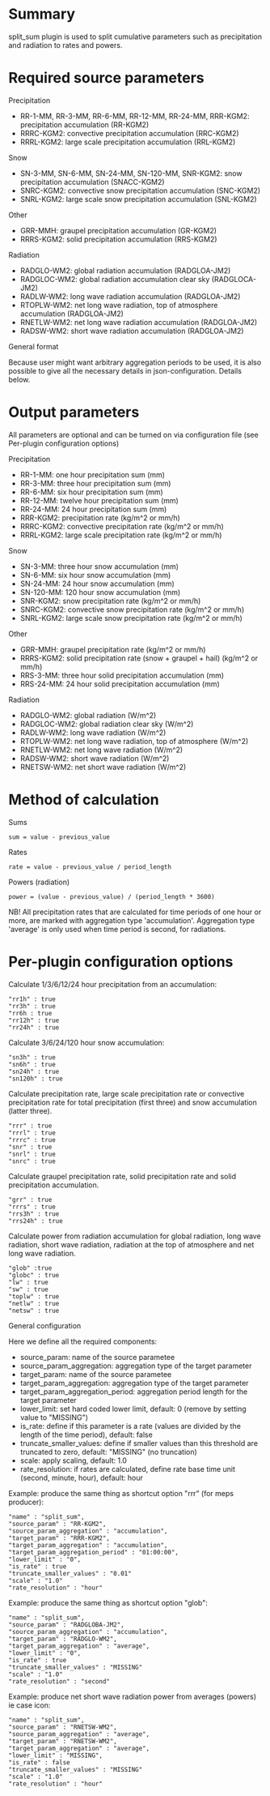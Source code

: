 # Summary

split_sum plugin is used to split cumulative parameters such as precipitation and radiation to rates and powers.

# Required source parameters

Precipitation

* RR-1-MM, RR-3-MM, RR-6-MM, RR-12-MM, RR-24-MM, RRR-KGM2: precipitation accumulation (RR-KGM2)
* RRRC-KGM2: convective precipitation accumulation (RRC-KGM2)
* RRRL-KGM2: large scale precipitation accumulation (RRL-KGM2)

Snow

* SN-3-MM, SN-6-MM, SN-24-MM, SN-120-MM, SNR-KGM2: snow precipitation accumulation (SNACC-KGM2)
* SNRC-KGM2: convective snow precipitation accumulation (SNC-KGM2)
* SNRL-KGM2: large scale snow precipitation accumulation (SNL-KGM2)

Other

* GRR-MMH: graupel precipitation accumulation (GR-KGM2)
* RRRS-KGM2: solid precipitation accumulation (RRS-KGM2)

Radiation

* RADGLO-WM2: global radiation accumulation (RADGLOA-JM2)
* RADGLOC-WM2: global radiation accumulation clear sky (RADGLOCA-JM2)
* RADLW-WM2: long wave radiation accumulation (RADGLOA-JM2)
* RTOPLW-WM2: net long wave radiation, top of atmosphere accumulation (RADGLOA-JM2)
* RNETLW-WM2: net long wave radiation accumulation (RADGLOA-JM2)
* RADSW-WM2: short wave radiation accumulation (RADGLOA-JM2)

General format

Because user might want arbitrary aggregation periods to be used, it is also possible to give all the necessary 
details in json-configuration. Details below.

# Output parameters

All parameters are optional and can be turned on via configuration file (see Per-plugin configuration options)

Precipitation

* RR-1-MM: one hour precipitation sum (mm)
* RR-3-MM: three hour precipitation sum (mm)
* RR-6-MM: six hour precipitation sum (mm)
* RR-12-MM: twelve hour precipitation sum (mm)
* RR-24-MM: 24 hour precipitation sum (mm)
* RRR-KGM2: precipitation rate (kg/m^2 or mm/h)
* RRRC-KGM2: convective precipitation rate (kg/m^2 or mm/h)
* RRRL-KGM2: large scale precipitation rate (kg/m^2 or mm/h)

Snow

* SN-3-MM: three hour snow accumulation (mm)
* SN-6-MM: six hour snow accumulation (mm)
* SN-24-MM: 24 hour snow accumulation (mm)
* SN-120-MM: 120 hour snow accumulation (mm)
* SNR-KGM2: snow precipitation rate (kg/m^2 or mm/h)
* SNRC-KGM2: convective snow precipitation rate (kg/m^2 or mm/h)
* SNRL-KGM2: large scale snow precipitation rate (kg/m^2 or mm/h)

Other

* GRR-MMH: graupel precipitation rate (kg/m^2 or mm/h)
* RRRS-KGM2: solid precipitation rate (snow + graupel + hail) (kg/m^2 or mm/h)
* RRS-3-MM: three hour solid precipitation accumulation (mm)
* RRS-24-MM: 24 hour solid precipitation accumulation (mm)

Radiation

* RADGLO-WM2: global radiation (W/m^2)
* RADGLOC-WM2: global radiation clear sky (W/m^2)
* RADLW-WM2: long wave radiation (W/m^2)
* RTOPLW-WM2: net long wave radiation, top of atmosphere (W/m^2)
* RNETLW-WM2: net long wave radiation (W/m^2)
* RADSW-WM2: short wave radiation (W/m^2)
* RNETSW-WM2: net short wave radiation (W/m^2)

# Method of calculation

Sums

    sum = value - previous_value

Rates

    rate = value - previous_value / period_length

Powers (radiation)

    power = (value - previous_value) / (period_length * 3600)

NB! All precipitation rates that are calculated for time periods of one hour or more, are
marked with aggregation type 'accumulation'. Aggregation type 'average' is only used when
time period is second, for radiations.

# Per-plugin configuration options

Calculate 1/3/6/12/24 hour precipitation from an accumulation:

    "rr1h" : true
    "rr3h" : true
    "rr6h : true
    "rr12h" : true
    "rr24h" : true

Calculate 3/6/24/120 hour snow accumulation:

    "sn3h" : true
    "sn6h" : true
    "sn24h" : true
    "sn120h" : true

Calculate precipitation rate, large scale precipitation rate or convective precipitation rate for total precipitation (first three) and snow accumulation (latter three).

    "rrr" : true
    "rrrl" : true
    "rrrc" : true
    "snr" : true
    "snrl" : true
    "snrc" : true

Calculate graupel precipitation rate, solid precipitation rate and solid precipitation accumulation.

    "grr" : true
    "rrrs" : true
    "rrs3h" : true
    "rrs24h" : true

Calculate power from radiation accumulation for global radiation, long wave radiation, short wave radiation, radiation at the top of atmosphere and net long wave radiation.

    "glob" :true
    "globc" : true
    "lw" : true
    "sw" : true
    "toplw" : true
    "netlw" : true
    "netsw" : true

General configuration

Here we define all the required components:
* source_param: name of the source parametee
* source_param_aggregation: aggregation type of the target parameter
* target_param: name of the source parametee
* target_param_aggregation: aggregation type of the target parameter
* target_param_aggregation_period: aggregation period length for the target parameter
* lower_limit: set hard coded lower limit, default: 0 (remove by setting value to "MISSING")
* is_rate: define if this parameter is a rate (values are divided by the length of the time period), default: false
* truncate_smaller_values: define if smaller values than this threshold are truncated to zero, default: "MISSING" (no truncation)
* scale: apply scaling, default: 1.0
* rate_resolution: if rates are calculated, define rate base time unit (second, minute, hour), default: hour

Example: produce the same thing as shortcut option "rrr" (for meps producer):

    "name" : "split_sum",
    "source_param" : "RR-KGM2",
    "source_param_aggregation" : "accumulation",
    "target_param" : "RRR-KGM2",
    "target_param_aggregation" : "accumulation",
    "target_param_aggregation_period" : "01:00:00",
    "lower_limit" : "0",
    "is_rate" : true
    "truncate_smaller_values" : "0.01" 
    "scale" : "1.0"
    "rate_resolution" : "hour"


Example: produce the same thing as shortcut option "glob":

    "name" : "split_sum",
    "source_param" : "RADGLOBA-JM2",
    "source_param_aggregation" : "accumulation",
    "target_param" : "RADGLO-WM2",
    "target_param_aggregation" : "average",
    "lower_limit" : "0",
    "is_rate" : true
    "truncate_smaller_values" : "MISSING" 
    "scale" : "1.0"
    "rate_resolution" : "second"


Example: produce net short wave radiation power from averages (powers) ie case icon:

    "name" : "split_sum",
    "source_param" : "RNETSW-WM2",
    "source_param_aggregation" : "average",
    "target_param" : "RNETSW-WM2",
    "target_param_aggregation" : "average",
    "lower_limit" : "MISSING",
    "is_rate" : false
    "truncate_smaller_values" : "MISSING" 
    "scale" : "1.0"
    "rate_resolution" : "hour"


